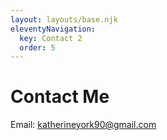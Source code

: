 ```yaml
---
layout: layouts/base.njk
eleventyNavigation:
  key: Contact 2
  order: 5
---
```

# Contact Me

Email: katherineyork90@gmail.com